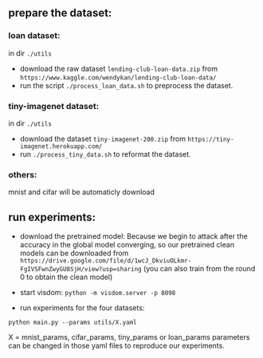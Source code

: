  
## prepare the dataset:
### loan dataset:
in dir `./utils`  

- download the raw dataset `lending-club-loan-data.zip` from `https://www.kaggle.com/wendykan/lending-club-loan-data/` 
- run the script `./process_loan_data.sh` to preprocess the dataset. 

### tiny-imagenet dataset:
in dir `./utils` 

- download the dataset `tiny-imagenet-200.zip` from `https://tiny-imagenet.herokuapp.com/`
- run `./process_tiny_data.sh` to reformat the dataset.

### others:
mnist and cifar will be automaticly download

## run experiments: 

- download the pretrained model:
Because we begin to attack after the accuracy in the global model converging, so our pretrained clean models can be downloaded from `https://drive.google.com/file/d/1wcJ_DkviuOLkmr-FgIVSFwnZwyGU8SjH/view?usp=sharing`
(you can also train from the round 0 to obtain the clean model)

- start visdom:
`python -m visdom.server -p 8098`

- run experiments for the four datasets:

`python main.py --params utils/X.yaml`


X = mnist_params, cifar_params, tiny_params or loan_params
parameters can be changed in those yaml files to reproduce our experiments.
